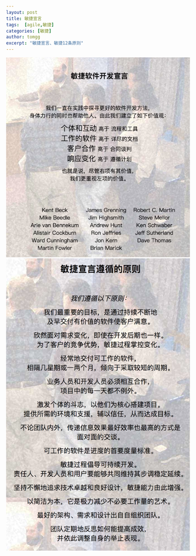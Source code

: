 ```yaml
---
layout: post
title: 敏捷宣言
tags:  [agile,敏捷]
categories: [敏捷]
author: tomgg
excerpt: "敏捷宣言、敏捷12条原则"
---
```


![agile-manifesto][1]
![aogile-principle][2]



[1]: /assets/images/posts/2018-08-28-agile-manifesto/01-agile-manifesto.jpg "agile-manifesto"
[2]: /assets/images/posts/2018-08-28-agile-manifesto/02-agile-principle.jpg "aogile-principle"

